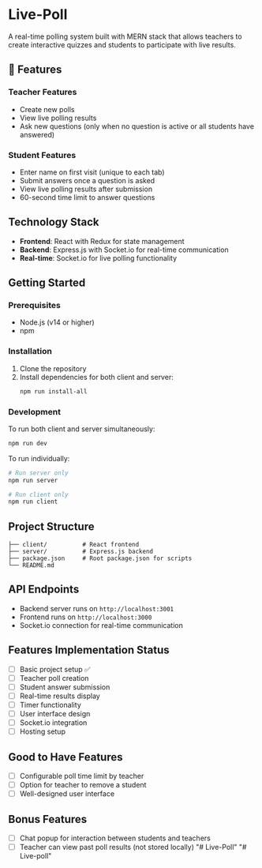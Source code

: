 # Live-Poll

A real-time polling system built with MERN stack that allows teachers to create interactive quizzes and students to participate with live results.

## 🚀 Features

### Teacher Features
- Create new polls
- View live polling results
- Ask new questions (only when no question is active or all students have answered)

### Student Features
- Enter name on first visit (unique to each tab)
- Submit answers once a question is asked
- View live polling results after submission
- 60-second time limit to answer questions

## Technology Stack

- **Frontend**: React with Redux for state management
- **Backend**: Express.js with Socket.io for real-time communication
- **Real-time**: Socket.io for live polling functionality

## Getting Started

### Prerequisites
- Node.js (v14 or higher)
- npm

### Installation

1. Clone the repository
2. Install dependencies for both client and server:
   ```bash
   npm run install-all
   ```

### Development

To run both client and server simultaneously:
```bash
npm run dev
```

To run individually:
```bash
# Run server only
npm run server

# Run client only
npm run client
```

## Project Structure

```
├── client/          # React frontend
├── server/          # Express.js backend
├── package.json     # Root package.json for scripts
└── README.md
```

## API Endpoints

- Backend server runs on `http://localhost:3001`
- Frontend runs on `http://localhost:3000`
- Socket.io connection for real-time communication

## Features Implementation Status

- [ ] Basic project setup ✅
- [ ] Teacher poll creation
- [ ] Student answer submission
- [ ] Real-time results display
- [ ] Timer functionality
- [ ] User interface design
- [ ] Socket.io integration
- [ ] Hosting setup

## Good to Have Features

- [ ] Configurable poll time limit by teacher
- [ ] Option for teacher to remove a student
- [ ] Well-designed user interface

## Bonus Features

- [ ] Chat popup for interaction between students and teachers
- [ ] Teacher can view past poll results (not stored locally)
"# Live-Poll" 
"# Live-poll" 
